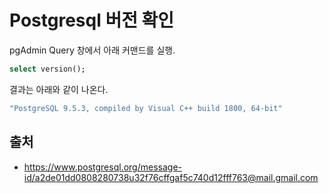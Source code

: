 # Postgresql 버전 확인

pgAdmin Query 창에서 아래 커맨드를 실행.

```sql
select version();
```

결과는 아래와 같이 나온다.

```sh
"PostgreSQL 9.5.3, compiled by Visual C++ build 1800, 64-bit"
```

## 출처

- https://www.postgresql.org/message-id/a2de01dd0808280738u32f76cffgaf5c740d12fff763@mail.gmail.com